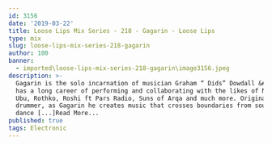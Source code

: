 ```yaml
---
id: 3156
date: '2019-03-22'
title: Loose Lips Mix Series - 218 - Gagarin - Loose Lips
type: mix
slug: loose-lips-mix-series-218-gagarin
author: 100
banner:
  - imported\loose-lips-mix-series-218-gagarin\image3156.jpeg
description: >-
  Gagarin is the solo incarnation of musician Graham “ Dids” Dowdall &#8211; who
  has a long career of performing and collaborating with the likes of Nico, Pere
  Ubu, Rothko, Roshi ft Pars Radio, Suns of Arqa and much more. Originally a
  drummer, as Gagarin he creates music that crosses boundaries from sound art to
  dance [...]Read More...
published: true
tags: Electronic
---
```

